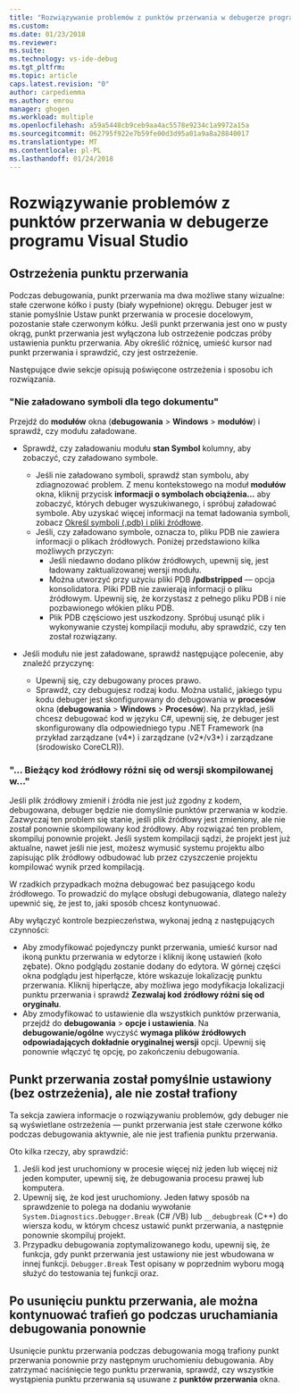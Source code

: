 ```yaml
---
title: "Rozwiązywanie problemów z punktów przerwania w debugerze programu Visual Studio | Dokumentacja firmy Microsoft"
ms.custom: 
ms.date: 01/23/2018
ms.reviewer: 
ms.suite: 
ms.technology: vs-ide-debug
ms.tgt_pltfrm: 
ms.topic: article
caps.latest.revision: "0"
author: carpediemma
ms.author: emrou
manager: ghogen
ms.workload: multiple
ms.openlocfilehash: a59a5448cb9ceb9aa4ac5578e9234c1a9972a15a
ms.sourcegitcommit: 062795f922e7b59fe00d3d95a01a9a8a28840017
ms.translationtype: MT
ms.contentlocale: pl-PL
ms.lasthandoff: 01/24/2018
---
```

# <a name="troubleshoot-breakpoints-in-the-visual-studio-debugger"></a>Rozwiązywanie problemów z punktów przerwania w debugerze programu Visual Studio

## <a name="breakpoint-warnings"></a>Ostrzeżenia punktu przerwania

Podczas debugowania, punkt przerwania ma dwa możliwe stany wizualne: stałe czerwone kółko i pusty (biały wypełnione) okręgu. Debuger jest w stanie pomyślnie Ustaw punkt przerwania w procesie docelowym, pozostanie stałe czerwonym kółku. Jeśli punkt przerwania jest ono w pusty okrąg, punkt przerwania jest wyłączona lub ostrzeżenie podczas próby ustawienia punktu przerwania. Aby określić różnicę, umieść kursor nad punkt przerwania i sprawdzić, czy jest ostrzeżenie.

Następujące dwie sekcje opisują poświęcone ostrzeżenia i sposobu ich rozwiązania. 

### <a name="no-symbols-have-been-loaded-for-this-document"></a>"Nie załadowano symboli dla tego dokumentu" 

Przejdź do **modułów** okna (**debugowania** > **Windows** > **modułów**) i sprawdź, czy modułu załadowane.  
* Sprawdź, czy załadowaniu modułu **stan Symbol** kolumny, aby zobaczyć, czy załadowano symbole. 
  * Jeśli nie załadowano symboli, sprawdź stan symbolu, aby zdiagnozować problem. Z menu kontekstowego na moduł **modułów** okna, kliknij przycisk **informacji o symbolach obciążenia...**  aby zobaczyć, których debuger wyszukiwanego, i spróbuj załadować symbole. Aby uzyskać więcej informacji na temat ładowania symboli, zobacz [Określ symboli (.pdb) i pliki źródłowe](../debugger/specify-symbol-dot-pdb-and-source-files-in-the-visual-studio-debugger.md).  
  * Jeśli, czy załadowano symbole, oznacza to, pliku PDB nie zawiera informacji o plikach źródłowych. Poniżej przedstawiono kilka możliwych przyczyn: 
    * Jeśli niedawno dodano plików źródłowych, upewnij się, jest ładowany zaktualizowanej wersji modułu.  
    * Można utworzyć przy użyciu pliki PDB **/pdbstripped** — opcja konsolidatora. Pliki PDB nie zawierają informacji o pliku źródłowym. Upewnij się, że korzystasz z pełnego pliku PDB i nie pozbawionego włókien pliku PDB.  
    * Plik PDB częściowo jest uszkodzony. Spróbuj usunąć plik i wykonywanie czystej kompilacji modułu, aby sprawdzić, czy ten został rozwiązany. 

* Jeśli modułu nie jest załadowane, sprawdź następujące polecenie, aby znaleźć przyczynę: 
  * Upewnij się, czy debugowany proces prawo. 
  * Sprawdź, czy debugujesz rodzaj kodu. Można ustalić, jakiego typu kodu debuger jest skonfigurowany do debugowania w **procesów** okna (**debugowania** > **Windows**  >  **Procesów**). Na przykład, jeśli chcesz debugować kod w języku C#, upewnij się, że debuger jest skonfigurowany dla odpowiedniego typu .NET Framework (na przykład zarządzane (v4\*) i zarządzane (v2\*/v3\*) i zarządzane (środowisko CoreCLR)). 

### <a name="-the-current-source-code-is-different-from-the-version-built-into"></a>"… Bieżący kod źródłowy różni się od wersji skompilowanej w..." 

Jeśli plik źródłowy zmienił i źródła nie jest już zgodny z kodem, debugowana, debuger będzie nie domyślnie punktów przerwania w kodzie. Zazwyczaj ten problem się stanie, jeśli plik źródłowy jest zmieniony, ale nie został ponownie skompilowany kod źródłowy. Aby rozwiązać ten problem, skompiluj ponownie projekt. Jeśli system kompilacji sądzi, że projekt jest już aktualne, nawet jeśli nie jest, możesz wymusić systemu projektu albo zapisując plik źródłowy odbudować lub przez czyszczenie projektu kompilować wynik przed kompilacją. 

W rzadkich przypadkach można debugować bez pasującego kodu źródłowego. To prowadzić do mylące obsługi debugowania, dlatego należy upewnić się, że jest to, jaki sposób chcesz kontynuować.  

Aby wyłączyć kontrole bezpieczeństwa, wykonaj jedną z następujących czynności: 
* Aby zmodyfikować pojedynczy punkt przerwania, umieść kursor nad ikoną punktu przerwania w edytorze i kliknij ikonę ustawień (koło zębate). Okno podglądu zostanie dodany do edytora. W górnej części okna podglądu jest hiperłącze, które wskazuje lokalizację punktu przerwania. Kliknij hiperłącze, aby możliwa jego modyfikacja lokalizacji punktu przerwania i sprawdź **Zezwalaj kod źródłowy różni się od oryginału**.
* Aby zmodyfikować to ustawienie dla wszystkich punktów przerwania, przejdź do **debugowania** > **opcje i ustawienia**. Na **debugowanie/ogólne** wyczyść **wymaga plików źródłowych odpowiadających dokładnie oryginalnej wersji** opcji. Upewnij się ponownie włączyć tę opcję, po zakończeniu debugowania. 

## <a name="the-breakpoint-was-successfully-set-no-warning-but-didnt-hit"></a>Punkt przerwania został pomyślnie ustawiony (bez ostrzeżenia), ale nie został trafiony 

Ta sekcja zawiera informacje o rozwiązywaniu problemów, gdy debuger nie są wyświetlane ostrzeżenia — punkt przerwania jest stałe czerwone kółko podczas debugowania aktywnie, ale nie jest trafienia punktu przerwania. 

Oto kilka rzeczy, aby sprawdzić: 
1. Jeśli kod jest uruchomiony w procesie więcej niż jeden lub więcej niż jeden komputer, upewnij się, że debugowania procesu prawej lub komputera.  
2. Upewnij się, że kod jest uruchomiony. Jeden łatwy sposób na sprawdzenie to polega na dodaniu wywołanie `System.Diagnostics.Debugger.Break` (C# /VB) lub `__debugbreak` (C++) do wiersza kodu, w którym chcesz ustawić punkt przerwania, a następnie ponownie skompiluj projekt. 
3. Przypadku debugowania zoptymalizowanego kodu, upewnij się, że funkcja, gdy punkt przerwania jest ustawiony nie jest wbudowana w innej funkcji. `Debugger.Break` Test opisany w poprzednim wyboru mogą służyć do testowania tej funkcji oraz. 

## <a name="i-deleted-a-breakpoint-but-i-continue-to-hit-it-when-i-start-debugging-again"></a>Po usunięciu punktu przerwania, ale można kontynuować trafień go podczas uruchamiania debugowania ponownie 

Usunięcie punktu przerwania podczas debugowania mogą trafiony punkt przerwania ponownie przy następnym uruchomieniu debugowania. Aby zatrzymać naciśnięcie tego punktu przerwania, sprawdź, czy wszystkie wystąpienia punktu przerwania są usuwane z **punktów przerwania** okna.  
